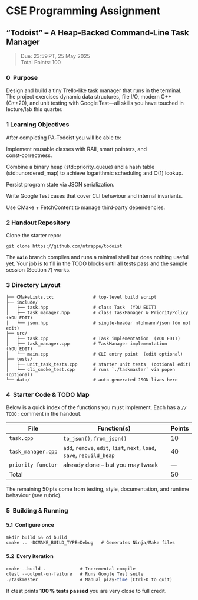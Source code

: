 # CSE Programming Assignment
## “Todoist” – A Heap‑Backed Command‑Line Task Manager

> Due: 23:59 PT, 25 May 2025 <br/>
> Total Points: 100

### 0  Purpose

Design and build a tiny Trello‑like task manager that runs in the terminal.  The project exercises dynamic data structures, file I/O, modern C++ (C++20), and unit testing with Google Test—all skills you have touched in lecture/lab this quarter.

### 1 Learning Objectives

After completing PA‑Todoist you will be able to:

Implement reusable classes with RAII, smart pointers, and const‑correctness.

Combine a binary heap (std::priority_queue) and a hash table (std::unordered_map) to achieve logarithmic scheduling and O(1) lookup.

Persist program state via JSON serialization.

Write Google Test cases that cover CLI behaviour and internal invariants.

Use CMake + FetchContent to manage third‑party dependencies.

### 2 Handout Repository

Clone the starter repo:
```
git clone https://github.com/ntrappe/todoist
```

The **`main`** branch compiles and runs a minimal shell but does nothing useful yet.  Your job is to fill in the TODO blocks until all tests pass and the sample session (Section 7) works.

### 3 Directory Layout

```
├── CMakeLists.txt               # top‑level build script
├── include/
│   ├── task.hpp                 # class Task  (YOU EDIT)
│   ├── task_manager.hpp         # class TaskManager & PriorityPolicy  (YOU EDIT)
│   └── json.hpp                 # single‑header nlohmann/json (do not edit)
├── src/
│   ├── task.cpp                 # Task implementation  (YOU EDIT)
│   ├── task_manager.cpp         # TaskManager implementation  (YOU EDIT)
│   └── main.cpp                 # CLI entry point  (edit optional)
├── tests/
│   ├── unit_task_tests.cpp      # starter unit tests  (optional edit)
│   └── cli_smoke_test.cpp       # runs `./taskmaster` via popen  (optional)
└── data/                        # auto‑generated JSON lives here
```

### 4  Starter Code & TODO Map

Below is a quick index of the functions you must implement.  Each has a `// TODO:` comment in the handout.

| File | Function(s) | Points |
| ---- | ----------- | ------ |
| `task.cpp` | `to_json()`, `from_json()` | 10 |
| `task_manager.cpp` | `add`, `remove`, `edit`, `list`, `next`, `load`, `save`, `rebuild_heap` | 40 | 
| `priority functor` | already done – but you may tweak | — |
| Total | | 50 |

The remaining 50 pts come from testing, style, documentation, and runtime behaviour (see rubric).


### 5  Building & Running

#### 5.1  Configure once
```java
mkdir build && cd build
cmake .. -DCMAKE_BUILD_TYPE=Debug   # Generates Ninja/Make files
```

#### 5.2  Every iteration
```java
cmake --build .             # Incremental compile
ctest --output-on-failure   # Runs Google Test suite
./taskmaster                # Manual play‑time (Ctrl‑D to quit)
```

If ctest prints **100 % tests passed** you are very close to full credit.

